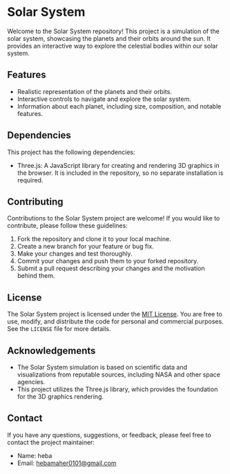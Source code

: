 # Solar System

Welcome to the Solar System repository! This project is a simulation of the solar system, showcasing the planets and their orbits around the sun. It provides an interactive way to explore the celestial bodies within our solar system.

## Features
- Realistic representation of the planets and their orbits.
- Interactive controls to navigate and explore the solar system.
- Information about each planet, including size, composition, and notable features.

## Dependencies
This project has the following dependencies:

- Three.js: A JavaScript library for creating and rendering 3D graphics in the browser. It is included in the repository, so no separate installation is required.

## Contributing
Contributions to the Solar System project are welcome! If you would like to contribute, please follow these guidelines:

1. Fork the repository and clone it to your local machine.
2. Create a new branch for your feature or bug fix.
3. Make your changes and test thoroughly.
4. Commit your changes and push them to your forked repository.
5. Submit a pull request describing your changes and the motivation behind them.

## License
The Solar System project is licensed under the [MIT License](https://opensource.org/licenses/MIT). You are free to use, modify, and distribute the code for personal and commercial purposes. See the `LICENSE` file for more details.

## Acknowledgements

- The Solar System simulation is based on scientific data and visualizations from reputable sources, including NASA and other space agencies.
- This project utilizes the Three.js library, which provides the foundation for the 3D graphics rendering.

## Contact

If you have any questions, suggestions, or feedback, please feel free to contact the project maintainer:

- Name: heba
- Email: hebamaher0101@gmail.com
